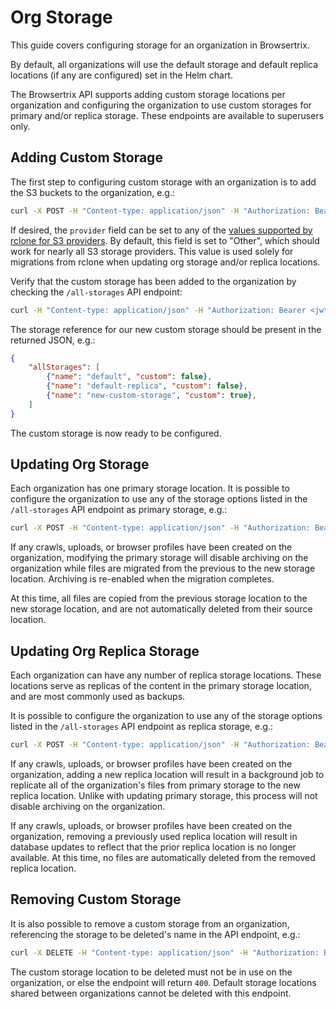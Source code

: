 # Org Storage

This guide covers configuring storage for an organization in Browsertrix.

By default, all organizations will use the default storage and default replica locations (if any are configured) set in the Helm chart.

The Browsertrix API supports adding custom storage locations per organization and configuring the organization to use custom storages for primary and/or replica storage. These endpoints are available to superusers only.

## Adding Custom Storage

The first step to configuring custom storage with an organization is to add the S3 buckets to the organization, e.g.:

```sh
curl -X POST -H "Content-type: application/json" -H "Authorization: Bearer <jwt token>" https://app.browsertrix.com/api/orgs/<org-id>/custom-storage --data '{"name": "new-custom-storage", "access_key": "<access-key>", "secret_key": "<secret-key>", "bucket": "new-custom-storage", "endpoint_url": "https://s3-provider.example.com/"}'
```

If desired, the `provider` field can be set to any of the [values supported by rclone for S3 providers](https://rclone.org/s3/#s3-provider). By default, this field is set to "Other", which should work for nearly all S3 storage providers. This value is used solely for migrations from rclone when updating org storage and/or replica locations.

Verify that the custom storage has been added to the organization by checking the `/all-storages` API endpoint:

```sh
curl -H "Content-type: application/json" -H "Authorization: Bearer <jwt token>" https://app.browsertrix.com/api/orgs/<org-id>/all-storages
```

The storage reference for our new custom storage should be present in the returned JSON, e.g.:

```json
{
	"allStorages": [
		{"name": "default", "custom": false},
		{"name": "default-replica", "custom": false},
		{"name": "new-custom-storage", "custom": true},
	]
}
```

The custom storage is now ready to be configured.


## Updating Org Storage

Each organization has one primary storage location. It is possible to configure the organization to use any of the storage options listed in the `/all-storages` API endpoint as primary storage, e.g.:

```sh
curl -X POST -H "Content-type: application/json" -H "Authorization: Bearer <jwt token>" https://app.browsertrix.com/api/orgs/<org-id>/storage --data '{"storage": {"name": "new-custom-storage", "custom": true}}'
```

If any crawls, uploads, or browser profiles have been created on the organization, modifying the primary storage will disable archiving on the organization while files are migrated from the previous to the new storage location. Archiving is re-enabled when the migration completes.

At this time, all files are copied from the previous storage location to the new storage location, and are not automatically deleted from their source location.


## Updating Org Replica Storage

Each organization can have any number of replica storage locations. These locations serve as replicas of the content in the primary storage location, and are most commonly used as backups.

It is possible to configure the organization to use any of the storage options listed in the `/all-storages` API endpoint as replica storage, e.g.:

```sh
curl -X POST -H "Content-type: application/json" -H "Authorization: Bearer <jwt token>" https://app.browsertrix.com/api/orgs/<org-id>/storage-replicas --data '{"storageReplicas": [{"name": "default-replica", "custom": false}, {"new-custom-storage": true}]}'
```

If any crawls, uploads, or browser profiles have been created on the organization, adding a new replica location will result in a background job to replicate all of the organization's files from primary storage to the new replica location. Unlike with updating primary storage, this process will not disable archiving on the organization.

If any crawls, uploads, or browser profiles have been created on the organization, removing a previously used replica location will result in database updates to reflect that the prior replica location is no longer available. At this time, no files are automatically deleted from the removed replica location.


## Removing Custom Storage

It is also possible to remove a custom storage from an organization, referencing the storage to be deleted's name in the API endpoint, e.g.:

```sh
curl -X DELETE -H "Content-type: application/json" -H "Authorization: Bearer <jwt token>" https://app.browsertrix.com/api/orgs/<org-id>/custom-storage/new-custom-storage
```

The custom storage location to be deleted must not be in use on the organization, or else the endpoint will return `400`. Default storage locations shared between organizations cannot be deleted with this endpoint.
